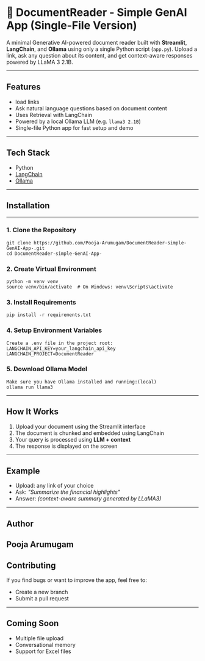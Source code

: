 # 📄 DocumentReader - Simple GenAI App (Single-File Version)

A minimal Generative AI-powered document reader built with **Streamlit**, **LangChain**, and **Ollama** using only a single Python script (`app.py`). Upload a link, ask any question about its content, and get context-aware responses powered by LLaMA 3 2.1B.

---

## Features

- load links
- Ask natural language questions based on document content
- Uses Retrieval with LangChain
- Powered by a local Ollama LLM (e.g. `llama3 2.1B`)
- Single-file Python app for fast setup and demo

---

## Tech Stack

- Python
- [LangChain](https://www.langchain.com/)
- [Ollama](https://ollama.com/)
---

## Installation
---
### 1. Clone the Repository

```
git clone https://github.com/Pooja-Arumugam/DocumentReader-simple-GenAI-App-.git
cd DocumentReader-simple-GenAI-App-
```

### 2. Create Virtual Environment

```
python -m venv venv
source venv/bin/activate  # On Windows: venv\Scripts\activate
```
### 3. Install Requirements
```
pip install -r requirements.txt
```
### 4. Setup Environment Variables
```
Create a .env file in the project root:
LANGCHAIN_API_KEY=your_langchain_api_key
LANGCHAIN_PROJECT=DocumentReader
```
### 5. Download Ollama Model
```
Make sure you have Ollama installed and running:(local)
ollama run llama3
```
---

## How It Works

1. Upload your document using the Streamlit interface  
2. The document is chunked and embedded using LangChain  
3. Your query is processed using **LLM + context** 
4. The response is displayed on the screen  

---

##  Example

- Upload: any link of your choice  
- Ask: _"Summarize the financial highlights"_  
- Answer: _(context-aware summary generated by LLaMA3)_

---

##  Author

**Pooja Arumugam**  
---


## Contributing

If you find bugs or want to improve the app, feel free to:

- Create a new branch  
- Submit a pull request  

---

## Coming Soon

- Multiple file upload  
- Conversational memory  
- Support for Excel files

